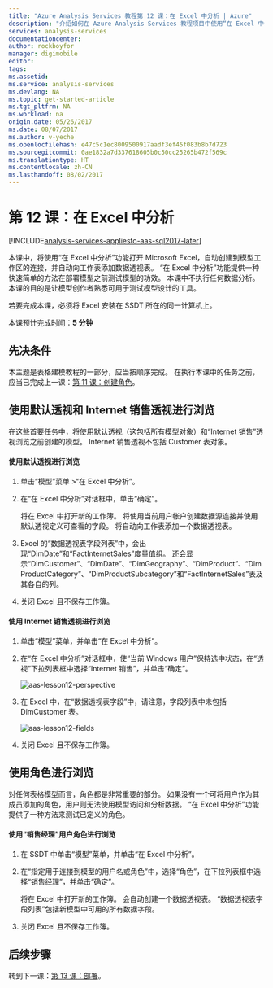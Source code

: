 ```yaml
---
title: "Azure Analysis Services 教程第 12 课：在 Excel 中分析 | Azure"
description: "介绍如何在 Azure Analysis Services 教程项目中使用“在 Excel 中分析”功能。"
services: analysis-services
documentationcenter: 
author: rockboyfor
manager: digimobile
editor: 
tags: 
ms.assetid: 
ms.service: analysis-services
ms.devlang: NA
ms.topic: get-started-article
ms.tgt_pltfrm: NA
ms.workload: na
origin.date: 05/26/2017
ms.date: 08/07/2017
ms.author: v-yeche
ms.openlocfilehash: e47c5c1ec8009500917aadf3ef45f083b8b7d723
ms.sourcegitcommit: 0ae1832a7d337618605b0c50cc25265b472f569c
ms.translationtype: HT
ms.contentlocale: zh-CN
ms.lasthandoff: 08/02/2017
---
```

# <a name="lesson-12-analyze-in-excel"></a>第 12 课：在 Excel 中分析

[!INCLUDE[analysis-services-appliesto-aas-sql2017-later](../../../includes/analysis-services-appliesto-aas-sql2017-later.md)]

本课中，将使用“在 Excel 中分析”功能打开 Microsoft Excel，自动创建到模型工作区的连接，并自动向工作表添加数据透视表。 “在 Excel 中分析”功能提供一种快速简单的方法在部署模型之前测试模型的功效。 本课中不执行任何数据分析。 本课的目的是让模型创作者熟悉可用于测试模型设计的工具。   

若要完成本课，必须将 Excel 安装在 SSDT 所在的同一计算机上。

本课预计完成时间：**5 分钟**  

## <a name="prerequisites"></a>先决条件  
本主题是表格建模教程的一部分，应当按顺序完成。 在执行本课中的任务之前，应当已完成上一课：[第 11 课：创建角色](../tutorials/aas-lesson-11-create-roles.md)。  

## <a name="browse-using-the-default-and-internet-sales-perspectives"></a>使用默认透视和 Internet 销售透视进行浏览  
在这些首要任务中，将使用默认透视（这包括所有模型对象）和“Internet 销售”透视浏览之前创建的模型。 Internet 销售透视不包括 Customer 表对象。  

#### <a name="to-browse-by-using-the-default-perspective"></a>使用默认透视进行浏览  

1.  单击“模型”菜单 >“在 Excel 中分析”。  

2.  在“在 Excel 中分析”对话框中，单击“确定”。  

    将在 Excel 中打开新的工作簿。 将使用当前用户帐户创建数据源连接并使用默认透视定义可查看的字段。 将自动向工作表添加一个数据透视表。  

3.  Excel 的“数据透视表字段列表”中，会出现“DimDate”和“FactInternetSales”度量值组。 还会显示“DimCustomer”、“DimDate”、“DimGeography”、“DimProduct”、“DimProductCategory”、“DimProductSubcategory”和“FactInternetSales”表及其各自的列。  

4.  关闭 Excel 且不保存工作簿。  

#### <a name="to-browse-by-using-the-internet-sales-perspective"></a>使用 Internet 销售透视进行浏览  

1.  单击“模型”菜单，并单击“在 Excel 中分析”。  

2.  在“在 Excel 中分析”对话框中，使“当前 Windows 用户”保持选中状态，在“透视”下拉列表框中选择“Internet 销售”，并单击“确定”。 

    ![aas-lesson12-perspective](../tutorials/media/aas-lesson12-perspective.png)

3.  在 Excel 中，在“数据透视表字段”中，请注意，字段列表中未包括 DimCustomer 表。  

    ![aas-lesson12-fields](../tutorials/media/aas-lesson12-fields.png)

4.  关闭 Excel 且不保存工作簿。  

## <a name="browse-by-using-roles"></a>使用角色进行浏览  
对任何表格模型而言，角色都是非常重要的部分。 如果没有一个可将用户作为其成员添加的角色，用户则无法使用模型访问和分析数据。 “在 Excel 中分析”功能提供了一种方法来测试已定义的角色。  

#### <a name="to-browse-by-using-the-sales-manager-user-role"></a>使用“销售经理”用户角色进行浏览  

1.  在 SSDT 中单击“模型”菜单，并单击“在 Excel 中分析”。  

2.  在“指定用于连接到模型的用户名或角色”中，选择“角色”，在下拉列表框中选择“销售经理”，并单击“确定”。  

    将在 Excel 中打开新的工作簿。 会自动创建一个数据透视表。 “数据透视表字段列表”包括新模型中可用的所有数据字段。  

3.  关闭 Excel 且不保存工作簿。  

## <a name="whats-next"></a>后续步骤
转到下一课：[第 13 课：部署](../tutorials/aas-lesson-13-deploy.md)。